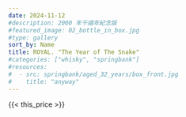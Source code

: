 ```yaml
---
date: 2024-11-12
#description: 2000 年千禧年紀念版
#featured_image: 02_bottle_in_box.jpg
#type: gallery
sort_by: Name
title: ROYAL. "The Year of The Snake"
#categories: ["whisky", "springbank"]
#resources:
#  - src: springbank/aged_32_years/box_front.jpg
#    title: "anyway"
---
```

{{< this_price >}}
